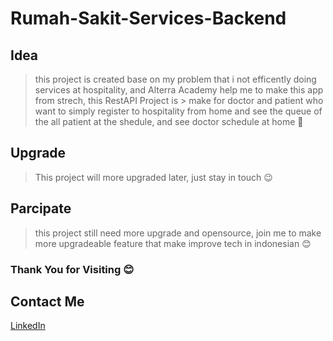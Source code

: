 # Rumah-Sakit-Services-Backend

 ## Idea
> this project is created base on my problem that i not efficently doing services at hospitality, and Alterra Academy help me to make this app from strech, this RestAPI Project is > make for doctor and patient who want to simply register to hospitality from home and see the queue of the all patient at the shedule, and see doctor schedule at home 🌟

## Upgrade
> This project will more upgraded later, just stay in touch 😉

## Parcipate
> this project still need more upgrade and opensource, join me to make more upgradeable feature that make improve tech in indonesian 😊

### Thank You for Visiting 😊

## Contact Me
[LinkedIn](https://www.linkedin.com/in/krisnadwipayana/)

